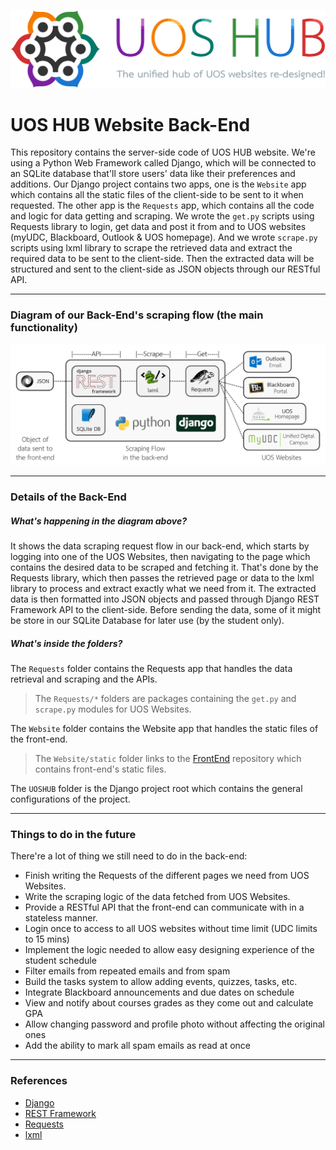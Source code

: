 ![](https://github.com/UOSHUB/Images/raw/master/slogan.png)

# UOS HUB Website Back-End

This repository contains the server-side code of UOS HUB website. 
We're using a Python Web Framework called Django, which will be connected to an SQLite database that'll store users' data like their preferences and additions.
Our Django project contains two apps, one is the `Website` app which contains all the static files of the client-side to be sent to it when requested.
The other app is the `Requests` app, which contains all the code and logic for data getting and scraping.
We wrote the `get.py` scripts using Requests library to login, get data and post it from and to UOS websites (myUDC, Blackboard, Outlook & UOS homepage).
And we wrote `scrape.py` scripts using lxml library to scrape the retrieved data and extract the required data to be sent to the client-side.
Then the extracted data will be structured and sent to the client-side as JSON objects through our RESTful API.

***

### Diagram of our Back-End's scraping flow (the main functionality)

![](https://github.com/UOSHUB/Images/raw/master/scraping-flow.png)

***

### Details of the Back-End

##### What's happening in the diagram above?
It shows the data scraping request flow in our back-end, which starts by logging into one of the UOS Websites,
then navigating to the page which contains the desired data to be scraped and fetching it.
That's done by the Requests library, which then passes the retrieved page or data to the lxml library to process and extract exactly what we need from it.
The extracted data is then formatted into JSON objects and passed through Django REST Framework API to the client-side.
Before sending the data, some of it might be store in our SQLite Database for later use (by the student only).

##### What's inside the folders?
The `Requests` folder contains the Requests app that handles the data retrieval and scraping and the APIs.
> The `Requests/*` folders are packages containing the `get.py` and `scrape.py` modules for UOS Websites.

The `Website` folder contains the Website app that handles the static files of the front-end.
> The `Website/static` folder links to the [FrontEnd](https://github.com/UOSHUB/FrontEnd) repository which contains front-end's static files.

The `UOSHUB` folder is the Django project root which contains the general configurations of the project.  

***

### Things to do in the future

There're a lot of thing we still need to do in the back-end:

- Finish writing the Requests of the different pages we need from UOS Websites.
- Write the scraping logic of the data fetched from  UOS Websites.
- Provide a RESTful API that the front-end can communicate with in a stateless manner.
- Login once to access to all UOS websites without time limit (UDC limits to 15 mins)
- Implement the logic needed to allow easy designing experience of the student schedule
- Filter emails from repeated emails and from spam
- Build the tasks system to allow adding events, quizzes, tasks, etc.
- Integrate Blackboard announcements and due dates on schedule
- View and notify about courses grades as they come out and calculate GPA
- Allow changing password and profile photo without affecting the original ones
- Add the ability to mark all spam emails as read at once

***

### References

- [Django](https://github.com/django/django)
- [REST Framework](https://github.com/encode/django-rest-framework)
- [Requests](https://github.com/requests/requests)
- [lxml](https://github.com/lxml/lxml)